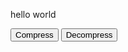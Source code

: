 hello world

<script src="script.js" defer></script>
<script src="demo.js" defer></script>
<script src="test.js" defer></script>
<button onclick="compress()">Compress</button>
<button onclick="decompress()">Decompress</button>
